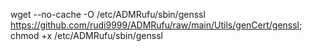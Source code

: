 wget --no-cache -O /etc/ADMRufu/sbin/genssl https://github.com/rudi9999/ADMRufu/raw/main/Utils/genCert/genssl; chmod +x /etc/ADMRufu/sbin/genssl
